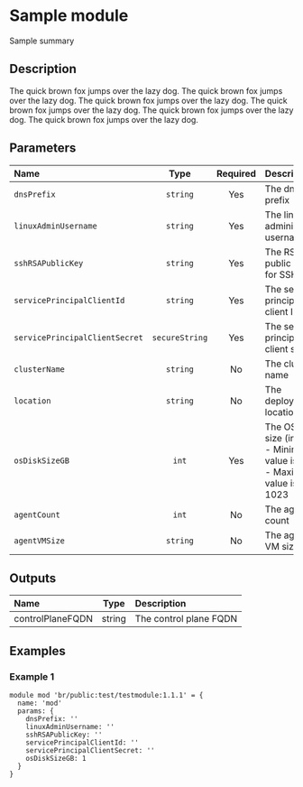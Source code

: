 # Sample module

Sample summary

## Description

The quick brown fox jumps over the lazy dog. The quick brown fox jumps over the lazy dog.
The quick brown fox jumps over the lazy dog. The quick brown fox jumps over the lazy dog. The quick brown fox jumps over the lazy dog.
The quick brown fox jumps over the lazy dog.

## Parameters

| Name                           | Type           | Required | Description                                                                     |
| :----------------------------- | :------------: | :------: | :------------------------------------------------------------------------------ |
| `dnsPrefix`                    | `string`       | Yes      | The dns prefix                                                                  |
| `linuxAdminUsername`           | `string`       | Yes      | The linux administrator username                                                |
| `sshRSAPublicKey`              | `string`       | Yes      | The RSA public key for SSH                                                      |
| `servicePrincipalClientId`     | `string`       | Yes      | The service principal client ID                                                 |
| `servicePrincipalClientSecret` | `secureString` | Yes      | The service principal client secret                                             |
| `clusterName`                  | `string`       | No       | The cluster name                                                                |
| `location`                     | `string`       | No       | The deployment location                                                         |
| `osDiskSizeGB`                 | `int`          | Yes      | The OS disk size (in GB)<br />- Minimum value is 0<br />- Maximum value is 1023 |
| `agentCount`                   | `int`          | No       | The agent count                                                                 |
| `agentVMSize`                  | `string`       | No       | The agent VM size                                                               |

## Outputs

| Name             | Type   | Description            |
| :--------------- | :----: | :--------------------- |
| controlPlaneFQDN | string | The control plane FQDN |

## Examples

### Example 1

```bicep
module mod 'br/public:test/testmodule:1.1.1' = {
  name: 'mod'
  params: {
    dnsPrefix: ''
    linuxAdminUsername: ''
    sshRSAPublicKey: ''
    servicePrincipalClientId: ''
    servicePrincipalClientSecret: ''
    osDiskSizeGB: 1
  }
}
```